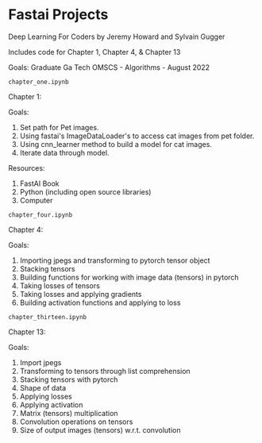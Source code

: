 # Fastai Projects
Deep Learning For Coders by Jeremy Howard and Sylvain Gugger

Includes code for Chapter 1, Chapter 4, & Chapter 13

Goals: Graduate Ga Tech OMSCS - Algorithms - August 2022 

```chapter_one.ipynb```

Chapter 1:

Goals:

1. Set path for Pet images.
2. Using fastai's ImageDataLoader's to access cat images from pet folder.
3. Using cnn_learner method to build a model for cat images. 
4. Iterate data through model.

Resources:

1. FastAI Book
2. Python (including open source libraries)
3. Computer


```chapter_four.ipynb```

Chapter 4:

Goals:

1. Importing jpegs and transforming to pytorch tensor object
2. Stacking tensors
3. Building functions for working with image data (tensors) in pytorch
4. Taking losses of tensors
5. Taking losses and applying gradients
6. Building activation functions and applying to loss

```chapter_thirteen.ipynb```

Chapter 13:

Goals: 

1. Import jpegs
2. Transforming to tensors through list comprehension
3. Stacking tensors with pytorch
4. Shape of data
5. Applying losses
6. Applying activation
7. Matrix (tensors) multiplication
8. Convolution operations on tensors
9. Size of output images (tensors) w.r.t. convolution
